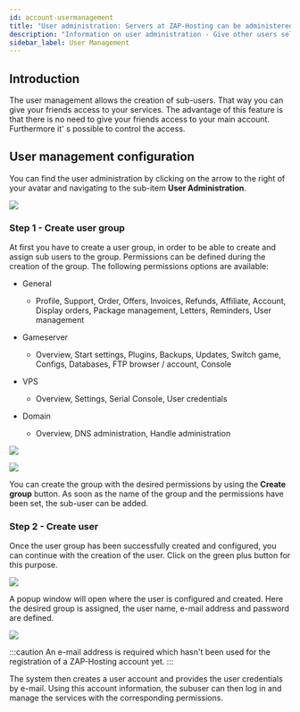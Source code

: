 ```yaml
---
id: account-usermanagement
title: "User administration: Servers at ZAP-Hosting can be administered by several users"
description: "Information on user administration - Give other users selected access to the administration of your server"
sidebar_label: User Management
---
```




## Introduction

The user management allows the creation of sub-users. That way you can give your friends access to your services. The advantage of this feature is that there is no need to give your friends access to your main account. Furthermore it' s possible to control the access. 



## User management configuration

You can find the user administration by clicking on the arrow to the right of your avatar and navigating to the sub-item **User Administration**.

![](https://screensaver01.zap-hosting.com/index.php/s/FDznDDKTQFydDTZ/preview)

### Step 1 - Create user group

At first you have to create a user group, in order to be able to create and assign sub users to the group. Permissions can be defined during the creation of the group. The following permissions options are available:

- General

  - Profile, Support, Order, Offers, Invoices, Refunds, Affiliate, Account, Display orders, Package management, Letters, Reminders, User management

- Gameserver

  - Overview, Start settings, Plugins, Backups, Updates, Switch game, Configs, Databases, FTP browser / account, Console

- VPS

  - Overview, Settings, Serial Console, User credentials

- Domain

  - Overview, DNS administration, Handle administration

  

![](https://screensaver01.zap-hosting.com/index.php/s/ftmqBwzJRxN7mGy/preview)

![](https://screensaver01.zap-hosting.com/index.php/s/NecYPr3ZqrdpPp5/preview)

  

 You can create the group with the desired permissions by using the **Create group** button. As soon as the name of the group and the permissions have been set, the sub-user can be added.



### Step 2 - Create user 

Once the user group has been successfully created and configured, you can continue with the creation of the user. Click on the green plus button for this purpose. 


![](https://screensaver01.zap-hosting.com/index.php/s/LzG9rRjYb28y5cM/preview)





A popup window will open where the user is configured and created. Here the desired group is assigned, the user name, e-mail address and password are defined.

![](https://screensaver01.zap-hosting.com/index.php/s/XGK2BL6L3WQjWRF/preview)

  

:::caution An e-mail address is required which hasn't been used for the registration of a ZAP-Hosting account yet.
:::


The system then creates a user account and provides the user credentials by e-mail. Using this account information, the subuser can then log in and manage the services with the corresponding permissions. 
